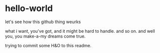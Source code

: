 # hello-world
let's see how this github thing weurks

what i want, you've got, and it might be hard to handle.
and so on.
and well you, you make-a-my dreams come true.

trying to commit some H&O to this readme.
